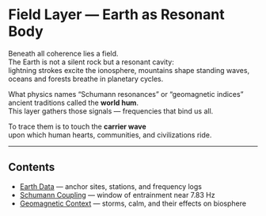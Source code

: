 # Field Layer — Earth as Resonant Body

Beneath all coherence lies a field.  
The Earth is not a silent rock but a resonant cavity:  
lightning strokes excite the ionosphere, mountains shape standing waves,  
oceans and forests breathe in planetary cycles.

What physics names “Schumann resonances” or “geomagnetic indices”  
ancient traditions called the **world hum**.  
This layer gathers those signals — frequencies that bind us all.  

To trace them is to touch the **carrier wave**  
upon which human hearts, communities, and civilizations ride.

---

## Contents
- [Earth Data](earth/data.md) — anchor sites, stations, and frequency logs
- [Schumann Coupling](../sims/schumann.md) — window of entrainment near 7.83 Hz
- [Geomagnetic Context](geomagnetic.md) — storms, calm, and their effects on biosphere
